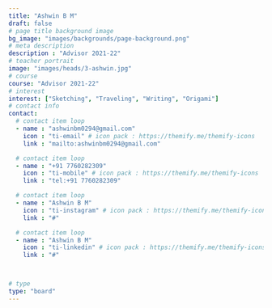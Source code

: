 ```yaml
---
title: "Ashwin B M"
draft: false
# page title background image
bg_image: "images/backgrounds/page-background.png"
# meta description
description : "Advisor 2021-22"
# teacher portrait
image: "images/heads/3-ashwin.jpg"
# course
course: "Advisor 2021-22"
# interest
interest: ["Sketching", "Traveling", "Writing", "Origami"]
# contact info
contact:
  # contact item loop
  - name : "ashwinbm0294@gmail.com"
    icon : "ti-email" # icon pack : https://themify.me/themify-icons
    link : "mailto:ashwinbm0294@gmail.com"

  # contact item loop
  - name : "+91 7760282309"
    icon : "ti-mobile" # icon pack : https://themify.me/themify-icons
    link : "tel:+91 7760282309"

  # contact item loop
  - name : "Ashwin B M"
    icon : "ti-instagram" # icon pack : https://themify.me/themify-icons
    link : "#"

  # contact item loop
  - name : "Ashwin B M"
    icon : "ti-linkedin" # icon pack : https://themify.me/themify-icons
    link : "#"



# type
type: "board"
---
```


